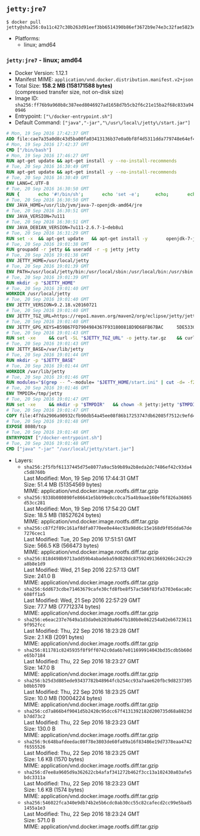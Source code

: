 ## `jetty:jre7`

```console
$ docker pull jetty@sha256:0a11c427c30b263d91eef3bb6514390b86ef3672b9e74e3c32fae5823e64d333
```

-	Platforms:
	-	linux; amd64

### `jetty:jre7` - linux; amd64

-	Docker Version: 1.12.1
-	Manifest MIME: `application/vnd.docker.distribution.manifest.v2+json`
-	Total Size: **158.2 MB (158171588 bytes)**  
	(compressed transfer size, not on-disk size)
-	Image ID: `sha256:ff76b9a960b8c387eed8046927ad1658d7b5cb2f6c21e15ba2f68c833a940946`
-	Entrypoint: `["\/docker-entrypoint.sh"]`
-	Default Command: `["java","-jar","\/usr\/local\/jetty\/start.jar"]`

```dockerfile
# Mon, 19 Sep 2016 17:42:37 GMT
ADD file:cae7a35a0d8c43d5ba00fa03413136b37e0a0bf8f4d5311dda779748e64ef425 in / 
# Mon, 19 Sep 2016 17:42:37 GMT
CMD ["/bin/bash"]
# Mon, 19 Sep 2016 17:46:27 GMT
RUN apt-get update && apt-get install -y --no-install-recommends 		ca-certificates 		curl 		wget 	&& rm -rf /var/lib/apt/lists/*
# Tue, 20 Sep 2016 16:30:49 GMT
RUN apt-get update && apt-get install -y --no-install-recommends 		bzip2 		unzip 		xz-utils 	&& rm -rf /var/lib/apt/lists/*
# Tue, 20 Sep 2016 16:30:49 GMT
ENV LANG=C.UTF-8
# Tue, 20 Sep 2016 16:30:50 GMT
RUN { 		echo '#!/bin/sh'; 		echo 'set -e'; 		echo; 		echo 'dirname "$(dirname "$(readlink -f "$(which javac || which java)")")"'; 	} > /usr/local/bin/docker-java-home 	&& chmod +x /usr/local/bin/docker-java-home
# Tue, 20 Sep 2016 16:30:50 GMT
ENV JAVA_HOME=/usr/lib/jvm/java-7-openjdk-amd64/jre
# Tue, 20 Sep 2016 16:30:51 GMT
ENV JAVA_VERSION=7u111
# Tue, 20 Sep 2016 16:30:51 GMT
ENV JAVA_DEBIAN_VERSION=7u111-2.6.7-1~deb8u1
# Tue, 20 Sep 2016 16:31:29 GMT
RUN set -x 	&& apt-get update 	&& apt-get install -y 		openjdk-7-jre-headless="$JAVA_DEBIAN_VERSION" 	&& rm -rf /var/lib/apt/lists/* 	&& [ "$JAVA_HOME" = "$(docker-java-home)" ]
# Tue, 20 Sep 2016 19:01:38 GMT
RUN groupadd -r jetty && useradd -r -g jetty jetty
# Tue, 20 Sep 2016 19:01:38 GMT
ENV JETTY_HOME=/usr/local/jetty
# Tue, 20 Sep 2016 19:01:39 GMT
ENV PATH=/usr/local/jetty/bin:/usr/local/sbin:/usr/local/bin:/usr/sbin:/usr/bin:/sbin:/bin
# Tue, 20 Sep 2016 19:01:39 GMT
RUN mkdir -p "$JETTY_HOME"
# Tue, 20 Sep 2016 19:01:40 GMT
WORKDIR /usr/local/jetty
# Tue, 20 Sep 2016 19:01:40 GMT
ENV JETTY_VERSION=9.2.18.v20160721
# Tue, 20 Sep 2016 19:01:40 GMT
ENV JETTY_TGZ_URL=https://repo1.maven.org/maven2/org/eclipse/jetty/jetty-distribution/9.2.18.v20160721/jetty-distribution-9.2.18.v20160721.tar.gz
# Tue, 20 Sep 2016 19:01:40 GMT
ENV JETTY_GPG_KEYS=B59B67FD7904984367F931800818D9D68FB67BAC 	5DE533CB43DAF8BC3E372283E7AE839CD7C58886
# Tue, 20 Sep 2016 19:01:43 GMT
RUN set -xe 	&& curl -SL "$JETTY_TGZ_URL" -o jetty.tar.gz 	&& curl -SL "$JETTY_TGZ_URL.asc" -o jetty.tar.gz.asc 	&& export GNUPGHOME="$(mktemp -d)" 	&& for key in $JETTY_GPG_KEYS; do 		gpg --keyserver ha.pool.sks-keyservers.net --recv-keys "$key"; done 	&& gpg --batch --verify jetty.tar.gz.asc jetty.tar.gz 	&& rm -r "$GNUPGHOME" 	&& tar -xvf jetty.tar.gz --strip-components=1 	&& sed -i '/jetty-logging/d' etc/jetty.conf 	&& rm -fr demo-base javadoc 	&& rm jetty.tar.gz*
# Tue, 20 Sep 2016 19:01:43 GMT
ENV JETTY_BASE=/var/lib/jetty
# Tue, 20 Sep 2016 19:01:44 GMT
RUN mkdir -p "$JETTY_BASE"
# Tue, 20 Sep 2016 19:01:44 GMT
WORKDIR /var/lib/jetty
# Tue, 20 Sep 2016 19:01:46 GMT
RUN modules="$(grep -- ^--module= "$JETTY_HOME/start.ini" | cut -d= -f2 | paste -d, -s)" 	&& set -xe 	&& java -jar "$JETTY_HOME/start.jar" --add-to-startd="$modules,setuid"
# Tue, 20 Sep 2016 19:01:46 GMT
ENV TMPDIR=/tmp/jetty
# Tue, 20 Sep 2016 19:01:47 GMT
RUN set -xe 	&& mkdir -p "$TMPDIR" 	&& chown -R jetty:jetty "$TMPDIR" "$JETTY_BASE"
# Tue, 20 Sep 2016 19:01:47 GMT
COPY file:4f7da2906a90932cfb90db54a45ee08f86b17253747db62085f7512c9efd46ad in / 
# Tue, 20 Sep 2016 19:01:48 GMT
EXPOSE 8080/tcp
# Tue, 20 Sep 2016 19:01:48 GMT
ENTRYPOINT ["/docker-entrypoint.sh"]
# Tue, 20 Sep 2016 19:01:48 GMT
CMD ["java" "-jar" "/usr/local/jetty/start.jar"]
```

-	Layers:
	-	`sha256:2f5fbf61137445d75e8077a9ac5b9b89a2b8eda2dc7486ef42c93da4c5d8760b`  
		Last Modified: Mon, 19 Sep 2016 17:44:31 GMT  
		Size: 51.4 MB (51354569 bytes)  
		MIME: application/vnd.docker.image.rootfs.diff.tar.gzip
	-	`sha256:9338b080890fe86641e5bb99e8cc0ca75a4b9aae160ef6f826a36865d53cc281`  
		Last Modified: Mon, 19 Sep 2016 17:54:20 GMT  
		Size: 18.5 MB (18527624 bytes)  
		MIME: application/vnd.docker.image.rootfs.diff.tar.gzip
	-	`sha256:c87f2f89c161af8dfa0770ee0e44ec93a98d6c15e168d9f05dda67de7276cec1`  
		Last Modified: Tue, 20 Sep 2016 17:51:51 GMT  
		Size: 566.5 KB (566473 bytes)  
		MIME: application/vnd.docker.image.rootfs.diff.tar.gzip
	-	`sha256:818d498b9713add59b4abadeba59d820dc875924913669266c242c29a8b8e1d9`  
		Last Modified: Wed, 21 Sep 2016 22:57:13 GMT  
		Size: 241.0 B  
		MIME: application/vnd.docker.image.rootfs.diff.tar.gzip
	-	`sha256:6dd673cdbe71463679cafe30cfd8fbe8f57ac586f83fa3703e6aca0c608ff1a5`  
		Last Modified: Wed, 21 Sep 2016 22:57:29 GMT  
		Size: 77.7 MB (77712374 bytes)  
		MIME: application/vnd.docker.image.rootfs.diff.tar.gzip
	-	`sha256:e6eac237e7649a1d3da0eb2030a0647b180b0e862254a02eb67236119f952fcc`  
		Last Modified: Thu, 22 Sep 2016 18:23:28 GMT  
		Size: 2.1 KB (2091 bytes)  
		MIME: application/vnd.docker.image.rootfs.diff.tar.gzip
	-	`sha256:811781c8245935f8f9ff0742c0da6b7e011699914043bd35cdb5b60de65b7184`  
		Last Modified: Thu, 22 Sep 2016 18:23:27 GMT  
		Size: 147.0 B  
		MIME: application/vnd.docker.image.rootfs.diff.tar.gzip
	-	`sha256:b25d3d885ede93437782b48964fcb254cc93a7aae620fbc9d8237305b0bb5709`  
		Last Modified: Thu, 22 Sep 2016 18:23:25 GMT  
		Size: 10.0 MB (10004224 bytes)  
		MIME: application/vnd.docker.image.rootfs.diff.tar.gzip
	-	`sha256:cd7a866b4f9041d5b2420c95dcc67f4131392182d200735d68a8823db7dd73c2`  
		Last Modified: Thu, 22 Sep 2016 18:23:23 GMT  
		Size: 130.0 B  
		MIME: application/vnd.docker.image.rootfs.diff.tar.gzip
	-	`sha256:9c648bafdeedac08f78e3803de60fa89a16f83486e19d7378eaa4742f6555526`  
		Last Modified: Thu, 22 Sep 2016 18:23:25 GMT  
		Size: 1.6 KB (1570 bytes)  
		MIME: application/vnd.docker.image.rootfs.diff.tar.gzip
	-	`sha256:d7ee8a9605d9a362622cb4afaf341272b462f3cc13a102430a03afe5bdc3311a`  
		Last Modified: Thu, 22 Sep 2016 18:23:23 GMT  
		Size: 1.6 KB (1574 bytes)  
		MIME: application/vnd.docker.image.rootfs.diff.tar.gzip
	-	`sha256:546022fca340e9db74b2e5b6cdc0ab30cc55c82cafecd2cc99e5bad51455a1e3`  
		Last Modified: Thu, 22 Sep 2016 18:23:24 GMT  
		Size: 571.0 B  
		MIME: application/vnd.docker.image.rootfs.diff.tar.gzip
